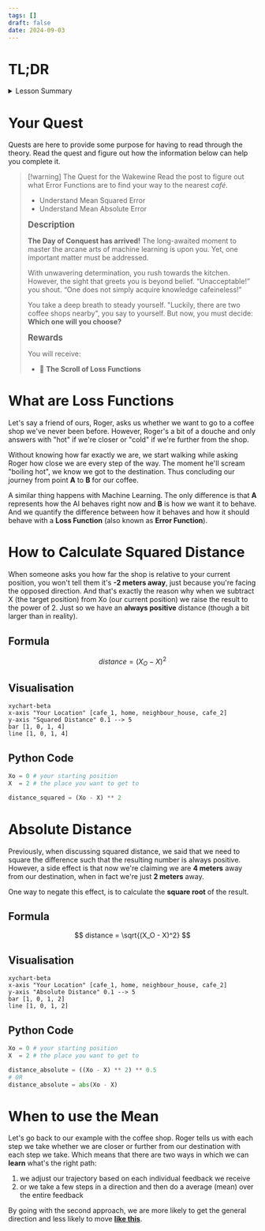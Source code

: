 ```yaml
---
tags: []
draft: false
date: 2024-09-03
---
```

# TL;DR

<details>
	<summary>Lesson Summary</summary>
	<p>Loss Functions (also known as Error Functions) are used to calculate how far an AI behaviour is from an expected behaviour. The AI uses the result of the error function to take a step in the right direction. There are multiple error functions because each function is better for a given task the AI needs to be better at. </p> 
</details>

# Your Quest

Quests are here to provide some purpose for having to read through the theory. Read the quest and figure out how the information below can help you complete it.

> [!warning] The Quest for the Wakewine
>Read the post to figure out what Error Functions are to find your way to the nearest _café_.
> 
> - Understand Mean Squared Error
> - Understand Mean Absolute Error 
> 
> <big>**Description**</big>
> 
> **The Day of Conquest has arrived!** The long-awaited moment to master the arcane arts of machine learning is upon you. Yet, one important matter must be addressed.
>
>With unwavering determination, you rush towards the kitchen. However, the sight that greets you is beyond belief. “Unacceptable!” you shout. “One does not simply acquire knowledge cafeineless!”
>
>You take a deep breath to steady yourself. "Luckily, there are two coffee shops nearby", you say to yourself. But now, you must decide: **Which one will you choose?**
> 
> <big>**Rewards**</big>
> 
> You will receive: 
> 
> - 📜 **The Scroll of Loss Functions**

# What are Loss Functions

Let's say a friend of ours, Roger, asks us whether we want to go to a coffee shop we've never been before. However, Roger's a bit of a douche and only answers with "hot" if we're closer or "cold" if we're further from the shop.

Without knowing how far exactly we are, we start walking while asking Roger how close we are every step of the way. The moment he'll scream "boiling hot", we know we got to the destination. Thus concluding our journey from point **A** to **B** for our coffee.

A similar thing happens with Machine Learning. The only difference is that **A** represents how the AI behaves right now and **B** is how we want it to behave. And we quantify the difference between how it behaves and how it should behave with a **Loss Function** (also known as **Error Function**).
# How to Calculate Squared Distance

When someone asks you how far the shop is relative to your current position, you won't tell them it's **-2 meters away**, just because you're facing the opposed direction. And that's exactly the reason why when we subtract X (the target position) from Xo (our current position) we raise the result to the power of 2. Just so we have an **always positive** distance (though a bit larger than in reality).
## Formula

$$ 
distance = (X_O - X)^2
$$
## Visualisation

```mermaid
xychart-beta
x-axis "Your Location" [cafe_1, home, neighbour_house, cafe_2]
y-axis "Squared Distance" 0.1 --> 5
bar [1, 0, 1, 4]
line [1, 0, 1, 4]
```
## Python Code

```python
Xo = 0 # your starting position
X  = 2 # the place you want to get to

distance_squared = (Xo - X) ** 2
```

# Absolute Distance

Previously, when discussing squared distance, we said that we need to square the difference such that the resulting number is always positive. However, a side effect is that now we're claiming we are **4 meters** away from our destination, when in fact we're just **2 meters** away. 

One way to negate this effect, is to calculate the **square root** of the result.

## Formula

$$ 
distance = \sqrt{(X_O - X)^2}
$$
## Visualisation

```mermaid
xychart-beta
x-axis "Your Location" [cafe_1, home, neighbour_house, cafe_2]
y-axis "Absolute Distance" 0.1 --> 5
bar [1, 0, 1, 2]
line [1, 0, 1, 2]
```
## Python Code

```python
Xo = 0 # your starting position
X  = 2 # the place you want to get to

distance_absolute = ((Xo - X) ** 2) ** 0.5
# OR
distance_absolute = abs(Xo - X)
```

# When to use the Mean

Let's go back to our example with the coffee shop. Roger tells us with each step we take whether we are closer or further from our destination with each step we take. Which means that there are two ways in which we can **learn** what's the right path:
1. we adjust our trajectory based on each individual feedback we receive
2. or we take a few steps in a direction and then do a average (mean) over the entire feedback 

By going with the second approach, we are more likely to get the general direction and less likely to move **[like this](https://www.tiktok.com/@igreenscreenthings/video/7398558205430877482?is_from_webapp=1&sender_device=pc)**.